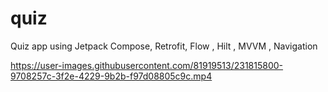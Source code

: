 # quiz

Quiz app using Jetpack Compose, Retrofit, Flow , Hilt , MVVM , Navigation

https://user-images.githubusercontent.com/81919513/231815800-9708257c-3f2e-4229-9b2b-f97d08805c9c.mp4
